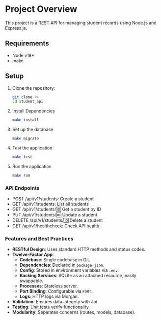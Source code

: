 # Project Overview
This project is a REST API for managing student records using Node.js and Express.js.

## Requirements
- Node v18+
- make

## Setup

1. Clone the repository:
   ```bash
   git clone <>
   cd student_api
   ```
2. Install Dependencies
    ```bash
    make install
    ```
3. Set up the database
    ```bash
    make migrate
    ```
4. Test the application
    ```bash
    make test
    ```
5. Run the application
    ```bash
    make run
    ```

### API Endpoints
- POST /api/v1/students: Create a student
- GET /api/v1/students: List all students
- GET /api/v1/students/:id: Get a student by ID
- PUT /api/v1/students/:id: Update a student
- DELETE /api/v1/students/:id: Delete a student
- GET /api/v1/healthcheck: Check API health

### Features and Best Practices

- **RESTful Design**: Uses standard HTTP methods and status codes.
- **Twelve-Factor App**:
  - **Codebase**: Single codebase in Git.
  - **Dependencies**: Declared in `package.json`.
  - **Config**: Stored in environment variables via `.env`.
  - **Backing Services**: SQLite as an attached resource, easily swappable.
  - **Processes**: Stateless server.
  - **Port Binding**: Configurable via `PORT`.
  - **Logs**: HTTP logs via Morgan.
- **Validation**: Ensures data integrity with Joi.
- **Testing**: Unit tests verify functionality.
- **Modularity**: Separates concerns (routes, models, database).


